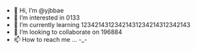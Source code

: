 - 👋 Hi, I’m @yjbbae
- 👀 I’m interested in 0133
- 🌱 I’m currently learning 12342143123421431234214312342143
- 💞️ I’m looking to collaborate on 196884
- 📫 How to reach me ...  -_- 

<!---
yjbbae/yjbbae is a ✨ special ✨ repository because its `README.md` (this file) appears on your GitHub profile.
You can click the Preview link to take a look at your changes.
--->
